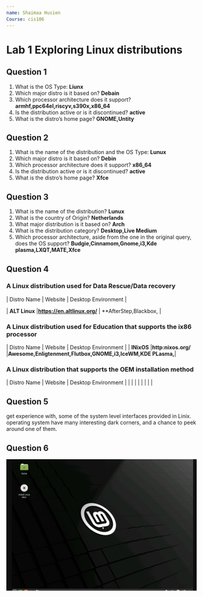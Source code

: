 ```yaml
---
name: Shaimaa Husien
Course: cis106
---
```


# Lab 1 Exploring Linux distributions
## Question 1
1. What is the OS Type: **Liunx** 
1. Which major distro is it based on? **Debain**
3. Which processor architecture does it support? **armhf,ppc64el,riscyv,s390x,x86_64**
4. Is the distribution active or is it discontinued? **active**
5. What is the distro’s home page? **GNOME,Untity**

## Question 2
1. What is the name of the distribution and the OS Type: **Lunux**
2. Which major distro is it based on? **Debin**
3. Which processor architecture does it support? **x86_64**
4. Is the distribution active or is it discontinued? **active**
5. What is the distro’s home page? **Xfce**

## Question 3
1. What is the name of the distribution? **Lunux**
2. What is the country of Origin? **Netherlands**
3. What major distribution is it based on? **Arch**
4. What is the distribution category? **Desktop,Live Medium**
5. Which processor architecture, aside from the one in the original query, does the OS support? **Budgie,Cinnamom,Gnome,i3,Kde plasma,LXQT,MATE,Xfce**
   
## Question 4
### A Linux distribution used for Data Rescue/Data recovery
| Distro Name	  |   Website	                |    Desktop Environment      |
                                                                            
|  **ALT Linux**  |**https://en.altlinux.org/** |  **AfterStep,Blackbox,      |

### A Linux distribution used for Education that supports the ix86 processor 
| Distro Name	|   Website	         |    Desktop Environment                                                                                    |
| **lNixOS**     |**http:nixos.org/** |**Awesome,Enligtenment,Flutbox,GNOME,i3,IceWM,KDE PLasma,**|
                                                                                                                 


### A Linux distribution that supports the OEM installation method
| Distro Name	|   Website	 |    Desktop Environment   |
|               |            |                          |
|               |            |                          |

## Question 5
get experience with, some of the system level interfaces provided in Linix.
operating system have many interesting dark corners, and a chance to peek around one of them.



## Question 6
![question 6.1](q6.1.png)
